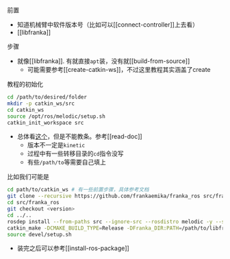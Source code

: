 前置
- 知道机械臂中软件版本号（比如可以[[connect-controller]]上去看）
- [[libfranka]]

步骤
- 就像[[libfranka]]. 有就直接`apt`装，没有就[[build-from-source]]
  - 可能需要参考[[create-catkin-ws]]，不过这里教程其实涵盖了create

教程的初始化
```sh 
cd /path/to/desired/folder
mkdir -p catkin_ws/src
cd catkin_ws
source /opt/ros/melodic/setup.sh
catkin_init_workspace src
```
- 总体看[这个](https://frankaemika.github.io/docs/installation_linux.html#building-the-ros-packages)，但是不能教条。参考[[read-doc]]
  - 版本不一定是`kinetic`
  - 过程中有一些转移目录的`cd`指令没写
  - 有些`/path/to`等需要自己填上

比如我们可能是
```sh
cd path/to/catkin_ws # 有一些前置步骤，具体参考文档
git clone --recursive https://github.com/frankaemika/franka_ros src/franka_ros
cd src/franka_ros
git checkout <version>
cd ../..
rosdep install --from-paths src --ignore-src --rosdistro melodic -y --skip-keys libfranka
catkin_make -DCMAKE_BUILD_TYPE=Release -DFranka_DIR:PATH=/path/to/libfranka/build
source devel/setup.sh
```

- 装完之后可以参考[[install-ros-package]]